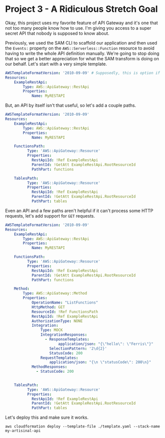 # Project 3 - A Ridiculous Stretch Goal

Okay, this project uses my favorite feature of API Gateway and it's one that not too many people know how to use.
I'm giving you access to a super secret API that nobody is supposed to know about.

Previously, we used the SAM CLI to scaffold our application and then used the `Events:` property on the `AWS::Serverless::Function` resource to avoid having to write the whole API definition manually.
We're going to stop doing that so we get a better appreciation for what the SAM transform is doing on our behalf.
Let's start with a very simple template.

```yaml
AWSTemplateFormatVersion: '2010-09-09' # Supposedly, this is option if you use the YAML syntax for CFN
Resources:
    ExampleRestApi:
        Type: AWS::ApiGateway::RestApi
        Properties:
            Name: MyRESTAPI
```

But, an API by itself isn't that useful, so let's add a couple paths.

```yaml
AWSTemplateFormatVersion: '2010-09-09'
Resources:
    ExampleRestApi:
        Type: AWS::ApiGateway::RestApi
        Properties:
            Name: MyRESTAPI

    FunctionsPath:
          Type: 'AWS::ApiGateway::Resource'
          Properties:
            RestApiId: !Ref ExampleRestApi
            ParentId: !GetAtt ExampleRestApi.RootResourceId
            PathPart: functions

    TablesPath:
          Type: 'AWS::ApiGateway::Resource'
          Properties:
            RestApiId: !Ref ExampleRestApi
            ParentId: !GetAtt ExampleRestApi.RootResourceId
            PathPart: tables
```

Even an API and a few paths aren't helpful if it can't process some HTTP requests, let's add support for `GET` requests.

```yaml
AWSTemplateFormatVersion: '2010-09-09'
Resources:
    ExampleRestApi:
        Type: AWS::ApiGateway::RestApi
        Properties:
            Name: MyRESTAPI

    FunctionsPath:
          Type: 'AWS::ApiGateway::Resource'
          Properties:
            RestApiId: !Ref ExampleRestApi
            ParentId: !GetAtt ExampleRestApi.RootResourceId
            PathPart: functions

    Method:
        Type: AWS::ApiGateway::Method
        Properties:
            OperationName: "ListFunctions"
            HttpMethod: GET
            ResourceId: !Ref FunctionsPath
            RestApiId: !Ref ExampleRestApi
            AuthorizationType: NONE
            Integration:
                Type: MOCK
                IntegrationResponses:
                  - ResponseTemplates:
                        application/json: "{\"hello\": \"Ferris\"}"
                    SelectionPattern: '2\d{2}'
                    StatusCode: 200
                RequestTemplates:
                    application/json: "{\n \"statusCode\": 200\n}"
            MethodResponses:
              - StatusCode: 200
            

    TablesPath:
          Type: 'AWS::ApiGateway::Resource'
          Properties:
            RestApiId: !Ref ExampleRestApi
            ParentId: !GetAtt ExampleRestApi.RootResourceId
            PathPart: tables
```

Let's deploy this and make sure it works.

```text
aws cloudformation deploy --template-file ./template.yaml --stack-name my-artisinal-api
```